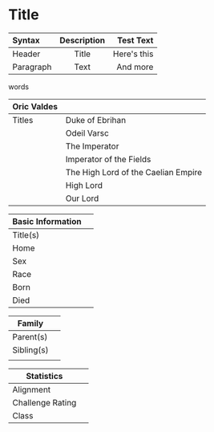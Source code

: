# Title

| Syntax      | Description | Test Text     |
| :---        |    :----:   |          ---: |
| Header      | Title       | Here's this   |
| Paragraph   | Text        | And more      |

words

| Oric Valdes |  |
| ---| --- |
| Titles | Duke of Ebrihan
| | Odeil Varsc
| | The Imperator
| | Imperator of the Fields
| | The High Lord of the Caelian Empire
| | High Lord
| | Our Lord

| Basic Information |  |
| - | - |
| Title(s) | <br> |
| Home | |
| Sex |  |
| Race | |
| Born  | |
| Died | |

| Family | |
| - | - |
| Parent(s) | |
| Sibling(s) | |
|  |  |

| Statistics | |
| - | - |
| Alignment | |
| Challenge Rating | |
| Class | |